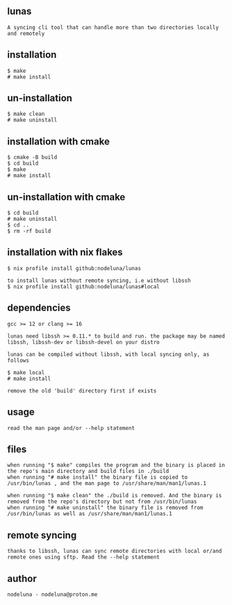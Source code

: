 ## lunas

    A syncing cli tool that can handle more than two directories locally and remotely

## installation

    $ make
    # make install

## un-installation

    $ make clean
    # make uninstall

## installation with cmake

    $ cmake -B build
    $ cd build
    $ make
    # make install

## un-installation with cmake

    $ cd build
    # make uninstall
    $ cd ..
    $ rm -rf build

## installation with nix flakes

    $ nix profile install github:nodeluna/lunas

    to install lunas without remote syncing, i.e without libssh
    $ nix profile install github:nodeluna/lunas#local

## dependencies

    gcc >= 12 or clang >= 16

    lunas need libssh >= 0.11.* to build and run. the package may be named libssh, libssh-dev or libssh-devel on your distro

    lunas can be compiled without libssh, with local syncing only, as follows

    $ make local
    # make install

    remove the old 'build' directory first if exists

## usage

    read the man page and/or --help statement

## files

    when running "$ make" compiles the program and the binary is placed in the repo's main directory and build files in ./build
    when running "# make install" the binary file is copied to /usr/bin/lunas , and the man page to /usr/share/man/man1/lunas.1

    when running "$ make clean" the ./build is removed. And the binary is removed from the repo's directory but not from /usr/bin/lunas
    when running "# make uninstall" the binary file is removed from /usr/bin/lunas as well as /usr/share/man/man1/lunas.1

## remote syncing

    thanks to libssh, lunas can sync remote directories with local or/and remote ones using sftp. Read the --help statement

## author

    nodeluna - nodeluna@proton.me
